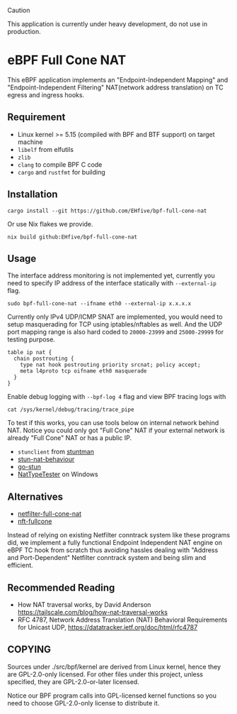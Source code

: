 > [!CAUTION]
> This application is currently under heavy development, do not use in production.

# eBPF Full Cone NAT

This eBPF application implements an "Endpoint-Independent Mapping" and "Endpoint-Independent Filtering" NAT(network address translation) on TC egress and ingress hooks.

## Requirement

-   Linux kernel >= 5.15 (compiled with BPF and BTF support) on target machine
-   `libelf` from elfutils
-   `zlib`
-   `clang` to compile BPF C code
-   `cargo` and `rustfmt` for building

## Installation

```shell
cargo install --git https://github.com/EHfive/bpf-full-cone-nat
```

Or use Nix flakes we provide.

```shell
nix build github:EHfive/bpf-full-cone-nat
```

## Usage

The interface address monitoring is not implemented yet, currently you need to specify IP address of the interface statically with `--external-ip` flag.

```shell
sudo bpf-full-cone-nat --ifname eth0 --external-ip x.x.x.x
```

Currently only IPv4 UDP/ICMP SNAT are implemented, you would need to setup masquerading for TCP using iptables/nftables as well. And the UDP port mapping range is also hard coded to `20000-23999` and `25000-29999` for testing purpose.

```nft
table ip nat {
  chain postrouting {
    type nat hook postrouting priority srcnat; policy accept;
    meta l4proto tcp oifname eth0 masquerade
  }
}
```

Enable debug logging with `--bpf-log 4` flag and view BPF tracing logs with

```shell
cat /sys/kernel/debug/tracing/trace_pipe
```

To test if this works, you can use tools below on internal network behind NAT. Notice you could only got "Full Cone" NAT if your external network is already "Full Cone" NAT or has a public IP.

-   `stunclient` from [stuntman](https://github.com/jselbie/stunserver)
-   [stun-nat-behaviour](https://github.com/pion/stun/tree/master/cmd/stun-nat-behaviour)
-   [go-stun](https://github.com/ccding/go-stun)
-   [NatTypeTester](https://github.com/HMBSbige/NatTypeTester) on Windows

## Alternatives

-   [netfilter-full-cone-nat](https://github.com/Chion82/netfilter-full-cone-nat)
-   [nft-fullcone](https://github.com/fullcone-nat-nftables)

Instead of relying on existing Netfilter conntrack system like these programs did, we implement a fully functional Endpoint Independent NAT engine on eBPF TC hook from scratch thus avoiding hassles dealing with "Address and Port-Dependent" Netfilter conntrack system and being slim and efficient.

## Recommended Reading

-   How NAT traversal works, by David Anderson <https://tailscale.com/blog/how-nat-traversal-works>
-   RFC 4787, Network Address Translation (NAT) Behavioral Requirements for Unicast UDP, <https://datatracker.ietf.org/doc/html/rfc4787>

## COPYING

Sources under ./src/bpf/kernel are derived from Linux kernel, hence they are GPL-2.0-only licensed.
For other files under this project, unless specified, they are GPL-2.0-or-later licensed.

Notice our BPF program calls into GPL-licensed kernel functions so you need to choose GPL-2.0-only license to distribute it.
